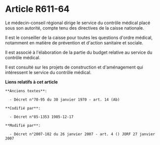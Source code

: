 # Article R611-64

Le médecin-conseil régional dirige le service du contrôle médical placé sous son autorité, compte tenu des directives de la
caisse nationale.

Il est le conseiller de la caisse pour toutes les questions d'ordre médical, notamment en matière de prévention et d'action
sanitaire et sociale.

Il est associé à l'élaboration de la partie du budget relative au service du contrôle médical.

Il est consulté sur les projets de construction et d'aménagement qui intéressent le service du contrôle médical.

**Liens relatifs à cet article**

	**Anciens textes**:

	  - Décret n°70-95 du 30 janvier 1970 - art. 14 (Ab)

	**Codifié par**:

	  - Décret n°85-1353 1985-12-17

	**Modifié par**:

	  - Décret n°2007-102 du 26 janvier 2007 - art. 4 () JORF 27 janvier 2007
